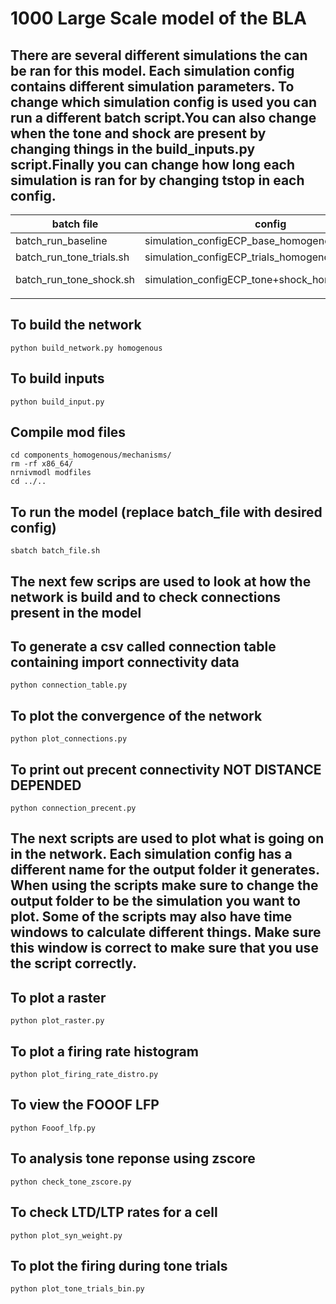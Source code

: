 # 1000 Large Scale model of the BLA 
## There are several different simulations the can be ran for this model. Each simulation config contains different simulation parameters. To change which simulation config is used you can run a different batch script.You can also change when the tone and shock are present by changing things in the build_inputs.py script.Finally you can change how long each simulation is ran for by changing tstop in each config.
| batch file |config      | run |
|----------- | ----------- | ----------- |
| batch_run_baseline | simulation_configECP_base_homogenous.json      | Baseline |
| batch_run_tone_trials.sh |simulation_configECP_trials_homogenous.json   | tone trials        |
| batch_run_tone_shock.sh |simulation_configECP_tone+shock_homogenous.json   | tone+shock conditioning        |
|  |


## To build the network
```
python build_network.py homogenous
```


## To build inputs
```
python build_input.py
```

## Compile mod files
```
cd components_homogenous/mechanisms/
rm -rf x86_64/
nrnivmodl modfiles
cd ../..
```

## To run the model (replace batch_file with desired config)
```
sbatch batch_file.sh
```

## The next few scrips are used to look at how the network is build and to check connections present in the model
## To generate a csv called connection table containing import connectivity data
```
python connection_table.py
```

## To plot the convergence of the network
```
python plot_connections.py
```

## To print out precent connectivity NOT DISTANCE DEPENDED
```
python connection_precent.py
```


## The next scripts are used to plot what is going on in the network. Each simulation config has a different name for the output folder it generates. When using the scripts make sure to change the output folder to be the simulation you want to plot. Some of the scripts may also have time windows to calculate different things. Make sure this window is correct to make sure that you use the script correctly.


## To plot a raster 
```
python plot_raster.py
```

## To plot a firing rate histogram
```
python plot_firing_rate_distro.py
```

## To view the FOOOF LFP
```
python Fooof_lfp.py
```

## To analysis tone reponse using zscore
```
python check_tone_zscore.py
```

## To check LTD/LTP rates for a cell 
```
python plot_syn_weight.py
```

## To plot the firing during tone trials
```
python plot_tone_trials_bin.py
```

